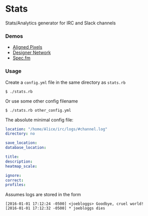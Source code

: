 # Stats
Stats/Analytics generator for IRC and Slack channels

### Demos
* [Aligned Pixels](https://kash.im/stats/aligned.html)
* [Designer Network](https://kash.im/stats/dn.html)
* [Spec.fm](https://kash.im/stats/spec.html)

### Usage

Create a `config.yml` file in the same directory as `stats.rb`

```
$ ./stats.rb 
```
Or use some other config filename

```
$ ./stats.rb other_config.yml
```

The absolute minimal config file:

```yaml
location: "/home/Alice/irc/logs/#channel.log"
directory: no

save_location: 
database_location: 

title: 
description:
heatmap_scale:

ignore:
correct:
profiles:

```

Assumes logs are stored in the form

```
[2016-01-01 17:12:24 -0500] <joebloggs> Goodbye, cruel world!
[2016-01-01 17:12:32 -0500] * joebloggs dies
```
